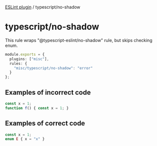 [ESLint plugin](https://ilyub.github.io/eslint-plugin-misc/) / typescript/no-shadow

# typescript/no-shadow

This rule wraps "@typescript-eslint/no-shadow" rule, but skips checking enum.

```ts
module.exports = {
  plugins: ["misc"],
  rules: {
    "misc/typescript/no-shadow": "error"
  }
};
```

## Examples of incorrect code

```ts
const x = 1;
function f() { const x = 1; }
```

## Examples of correct code

```ts
const x = 1;
enum E { x = "x" }
```